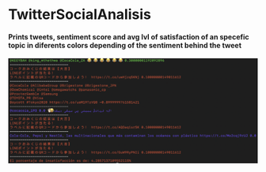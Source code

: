 # TwitterSocialAnalisis
#### Prints tweets, sentiment score and avg lvl of satisfaction of an specefic topic in diferents colors depending of the sentiment behind the tweet
![alt text](https://github.com/rafaOrtega14/TwitterSocialAnalisis/blob/master/sentiment-analisis.png)
